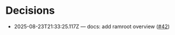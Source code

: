 # Decisions

- 2025-08-23T21:33:25.117Z — docs: add ramroot overview ([#42](https://github.com/charlesramshur/ramroots/pull/42))

